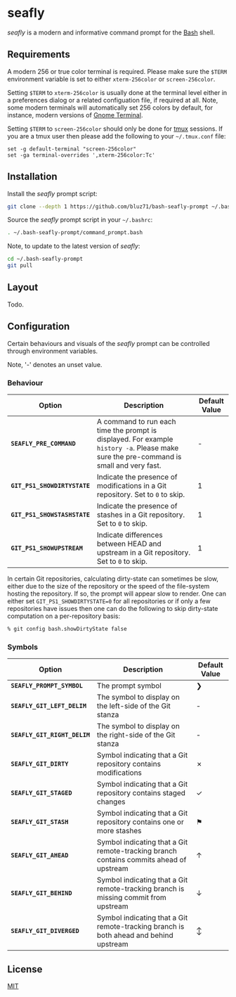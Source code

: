 seafly
======

*seafly* is a modern and informative command prompt for the
[Bash](https://www.gnu.org/software/bash) shell.

Requirements
------------

A modern 256 or true color terminal is required. Please make sure the `$TERM`
environment variable is set to either `xterm-256color` or `screen-256color`.

Setting `$TERM` to `xterm-256color` is usually done at the terminal level
either in a preferences dialog or a related configuation file, if required at
all. Note, some modern terminals will automatically set 256 colors by default,
for instance, modern versions of [Gnome
Terminal](https://wiki.gnome.org/Apps/Terminal).

Setting `$TERM` to `screen-256color` should only be done for
[tmux](https://github.com/tmux/tmux/wiki) sessions. If you are a tmux user then
please add the following to your `~/.tmux.conf` file:

```
set -g default-terminal "screen-256color"
set -ga terminal-overrides ',xterm-256color:Tc'
```

Installation
------------

Install the *seafly* prompt script:

```sh
git clone --depth 1 https://github.com/bluz71/bash-seafly-prompt ~/.bash-seafly-prompt
```

Source the *seafly* prompt script in your `~/.bashrc`:

```sh
. ~/.bash-seafly-prompt/command_prompt.bash
```

Note, to update to the latest version of *seafly*:

```sh
cd ~/.bash-seafly-prompt
git pull
```

Layout
------

Todo.

Configuration
-------------

Certain behaviours and visuals of the *seafly* prompt can be controlled
through environment variables. 

Note, '-' denotes an unset value.

### Behaviour

| Option | Description | Default Value
|--------|-------------|--------------
| **`SEAFLY_PRE_COMMAND`** | A command to run each time the prompt is displayed. For example `history -a`. Please make sure the pre-command is small and very fast. | -
| **`GIT_PS1_SHOWDIRTYSTATE`** | Indicate the presence of modifications in a Git repository. Set to `0` to skip. | 1
| **`GIT_PS1_SHOWSTASHSTATE`** | Indicate the presence of stashes in a Git repository. Set to `0` to skip. | 1
| **`GIT_PS1_SHOWUPSTREAM`** | Indicate differences between HEAD and upstream in a Git repository. Set to `0` to skip. | 1

In certain Git repositories, calculating dirty-state can sometimes be slow,
either due to the size of the repository or the speed of the file-system
hosting the repository. If so, the prompt will appear slow to render. One can
either set `GIT_PS1_SHOWDIRTYSTATE=0` for all repositories or if only a few
repositories have issues then one can do the following to skip dirty-state
computation on a per-repository basis:

```sh
% git config bash.showDirtyState false
```

### Symbols

| Option | Description | Default Value
|--------|-------------|--------------
| **`SEAFLY_PROMPT_SYMBOL`** | The prompt symbol | ❯
| **`SEAFLY_GIT_LEFT_DELIM`** | The symbol to display on the left-side of the Git stanza | -
| **`SEAFLY_GIT_RIGHT_DELIM`** | The symbol to display on the right-side of the Git stanza | -
| **`SEAFLY_GIT_DIRTY`** | Symbol indicating that a Git repository contains modifications | ✗
| **`SEAFLY_GIT_STAGED`** | Symbol indicating that a Git repository contains staged changes | ✓
| **`SEAFLY_GIT_STASH`** | Symbol indicating that a Git repository contains one or more stashes | ⚑
| **`SEAFLY_GIT_AHEAD`** | Symbol indicating that a Git remote-tracking branch contains commits ahead of upstream | ↑
| **`SEAFLY_GIT_BEHIND`** | Symbol indicating that a Git remote-tracking branch is missing commit from upstream | ↓
| **`SEAFLY_GIT_DIVERGED`** | Symbol indicating that a Git remote-tracking branch is both ahead and behind upstream | ↕

License
-------

[MIT](https://opensource.org/licenses/MIT)

